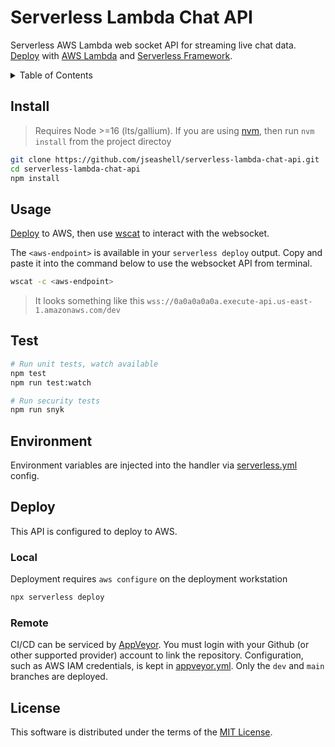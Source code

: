 # Serverless Lambda Chat API

Serverless AWS Lambda web socket API for streaming live chat data. [Deploy](#deploy) with [AWS Lambda](https://aws.amazon.com/lambda/) and [Serverless Framework](https://serverless.com).

<details>
<summary>Table of Contents</summary>

- [Install](#install)
- [Usage](#usage)
- [Test](#test)
- [Environment](#environment)
- [Deploy](#deploy)
- [License](#license)

</details>

## Install

> Requires Node >=16 (lts/gallium). If you are using [nvm](https://github.com/nvm-sh/nvm), then run `nvm install` from the project directoy

```sh
git clone https://github.com/jseashell/serverless-lambda-chat-api.git
cd serverless-lambda-chat-api
npm install
```

## Usage

[Deploy](#deploy) to AWS, then use [wscat](https://docs.aws.amazon.com/apigateway/latest/developerguide/apigateway-how-to-call-websocket-api-wscat.html) to interact with the websocket.

The `<aws-endpoint>` is available in your `serverless deploy` output. Copy and paste it into the command below to use the websocket API from terminal.

```sh
wscat -c <aws-endpoint>
```

> It looks something like this `wss://0a0a0a0a0a.execute-api.us-east-1.amazonaws.com/dev`

## Test

```sh
# Run unit tests, watch available
npm test
npm run test:watch

# Run security tests
npm run snyk
```

## Environment

Environment variables are injected into the handler via [serverless.yml](./serverless.yml) config.

## Deploy

This API is configured to deploy to AWS.

### Local

Deployment requires `aws configure` on the deployment workstation

```sh
npx serverless deploy
```

### Remote

CI/CD can be serviced by [AppVeyor](https://appveyor.com/). You must login with your Github (or other supported provider) account to link the repository. Configuration, such as AWS IAM credentials, is kept in [appveyor.yml](./appveyor.yml). Only the `dev` and `main` branches are deployed.

## License

This software is distributed under the terms of the [MIT License](./LICENSE).
